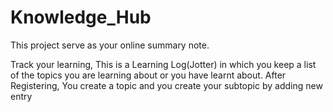 # Knowledge_Hub
This project serve as your online summary note. 

Track your learning, This is a Learning Log(Jotter) in which you keep a list of the topics you are learning about or you have learnt about.
After Registering, You create a topic and you create your subtopic by adding new entry
